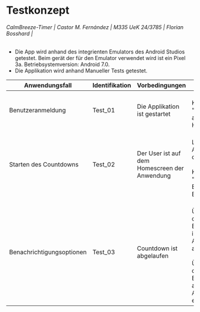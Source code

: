 # Testkonzept 
###### CalmBreeze-Timer | Castor M. Fernández | M335 UeK 24/3785 | Florian Bosshard |

- Die App wird anhand des integrienten Emulators des Android Studios getestet. Beim gerät der für den Emulator verwendet wird ist ein Pixel 3a. Betriebsystemversion: Android 7.0.
- Die Applikation wird anhand Manueller Tests getestet.

| Anwendungsfall | Identifikation | Vorbedingungen | Vorgehen | erwartetes resultat |
|--------------|--------------|---|--------------------------------|---------------|
| Benutzeranmeldung | Test_01 | Die Applikation ist gestartet  | <br>Klicken auf den "Start"-Button auf dem Homescreen</br> | Der User wird auf den Startscreen der Applikation weitergeleitet | 
| Starten des Countdowns | Test_02 | Der User ist auf dem Homescreen der Anwendung  | <br> Lesen der Anweisungen auf dem Screen </br> <br> Klicken des "Start Experience"-Buttons</br> | Ein 10-Minütiger Countdown wird gestartet und die Atemfrequenzmessung wird gestartet.|
| Benachrichtigungsoptionen | Test_03 | Countdown ist abgelaufen | <br> Überprüfen ob die Popup-Benachrichtigung innerhalb der Applikation angezeigt wird </br> <br> Überprüfen ob die Benachrichtigung ausserhalb der Applikation erscheint</br> | Der User erhält entweder einen Popup in der Applikation oder eine Benachrichtigung auf dem Gerät |